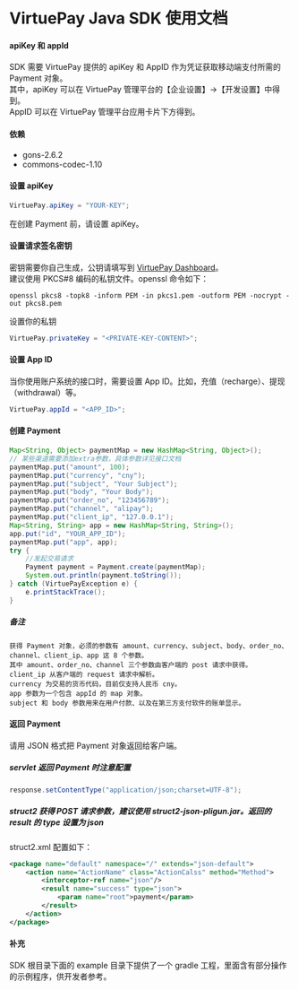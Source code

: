 # VirtuePay Java SDK 使用文档

#### apiKey 和 appId
SDK 需要 VirtuePay 提供的 apiKey 和 AppID 作为凭证获取移动端支付所需的 Payment 对象。  
其中，apiKey 可以在 VirtuePay 管理平台的【企业设置】->【开发设置】中得到。  
AppID 可以在 VirtuePay 管理平台应用卡片下方得到。

#### 依赖
- gons-2.6.2
- commons-codec-1.10

#### 设置 apiKey
``` java
VirtuePay.apiKey = "YOUR-KEY";
```
在创建 Payment 前，请设置 apiKey。

#### 设置请求签名密钥
密钥需要你自己生成，公钥请填写到 [VirtuePay Dashboard](https://dashboard.virtuepay.cn)。  
建议使用 PKCS\#8 编码的私钥文件。openssl 命令如下：
```shell
openssl pkcs8 -topk8 -inform PEM -in pkcs1.pem -outform PEM -nocrypt -out pkcs8.pem
```

设置你的私钥
```java    
VirtuePay.privateKey = "<PRIVATE-KEY-CONTENT>";
```

#### 设置 App ID
当你使用账户系统的接口时，需要设置 App ID。比如，充值（recharge）、提现（withdrawal）等。
```java
VirtuePay.appId = "<APP_ID>";
```

#### 创建 Payment
```java
Map<String, Object> paymentMap = new HashMap<String, Object>();
// 某些渠道需要添加extra参数，具体参数详见接口文档
paymentMap.put("amount", 100);
paymentMap.put("currency", "cny");
paymentMap.put("subject", "Your Subject");
paymentMap.put("body", "Your Body");
paymentMap.put("order_no", "123456789");
paymentMap.put("channel", "alipay");
paymentMap.put("client_ip", "127.0.0.1");
Map<String, String> app = new HashMap<String, String>();
app.put("id", "YOUR_APP_ID");
paymentMap.put("app", app);
try {
    //发起交易请求
    Payment payment = Payment.create(paymentMap);
    System.out.println(payment.toString());
} catch (VirtuePayException e) {
    e.printStackTrace();
}
```

##### 备注

    获得 Payment 对象，必须的参数有 amount、currency、subject、body、order_no、channel、client_ip、app 这 8 个参数。
    其中 amount、order_no、channel 三个参数由客户端的 post 请求中获得。
    client_ip 从客户端的 request 请求中解析。
    currency 为交易的货币代码，目前仅支持人民币 cny。
    app 参数为一个包含 appId 的 map 对象。
    subject 和 body 参数用来在用户付款、以及在第三方支付软件的账单显示。

#### 返回 Payment
请用 JSON 格式把 Payment 对象返回给客户端。

##### servlet 返回 Payment 时注意配置
```java
response.setContentType("application/json;charset=UTF-8");
```

##### struct2 获得 POST 请求参数，建议使用 struct2-json-pligun.jar。返回的 result 的 type 设置为 json
struct2.xml 配置如下：
```xml
<package name="default" namespace="/" extends="json-default">
    <action name="ActionName" class="ActionCalss" method="Method">
        <interceptor-ref name="json"/>
        <result name="success" type="json">
            <param name="root">payment</param>
        </result>
    </action>
</package>
```

#### 补充   
SDK 根目录下面的 example 目录下提供了一个 gradle 工程，里面含有部分操作的示例程序，供开发者参考。
